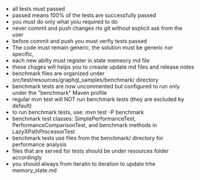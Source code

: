 - all tests must passed
- passed means 100% of the tests are successfully passed
- you must do only what yoiu required to do
- never commit and push changes rto git without explicit ask from the user
- before commit and push you must verfiy tests passed
- The code must remain generic, the solution must be generic nor specific, 
- each new abilty must register in state memeory md file
- these chages will helps you to creaste update md files and release notes
- benchmark files are organized under src/test/resources/graphql_samples/benchmark/ directory
- benchmark tests are now uncommented but configured to run only under the "benchmark" Maven profile
- regular mvn test will NOT run benchmark tests (they are excluded by default)
- to run benchmark tests, use: mvn test -P benchmark
- benchmark test classes: SimplePerformanceTest, PerformanceComparisonTest, and benchmark methods in LazyXPathProcessorTest
- benchmark tests use files from the benchmark/ directory for performance analysis
- files that are served for tests should be under resources folder accordingly
- you should always from iteratin to iteration to update trhe memory_state.md
